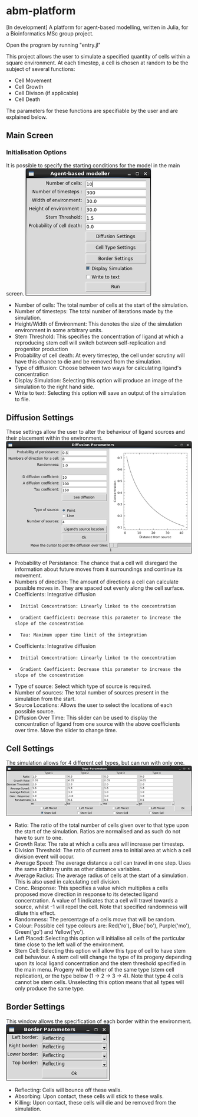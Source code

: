 # abm-platform
[In development] A platform for agent-based modelling, written in Julia, for a Bioinformatics MSc group project.

Open the program by running "entry.jl"

This project allows the user to simulate a specified quantity of cells within a square environment. At each timestep, a cell is chosen at random to be the subject of several functions:
* Cell Movement
* Cell Growth
* Cell Divison (if applicable)
* Cell Death

The parameters for these functions are specifiable by the user and are explained below.

## Main Screen
### Initialisation Options
It is possible to specify the starting conditions for the model in the main screen.
![Main Screen](main_screen.png)

* Number of cells: The total number of cells at the start of the simulation.
* Number of timesteps: The total number of iterations made by the simulation.
* Height/Width of Environment: This denotes the size of the simulation environment in some arbitrary units.
* Stem Threshold: This specifies the concentration of ligand at which a reproducing stem cell will switch between self-replication and progenitor production
* Probability of cell death: At every timestep, the cell under scrutiny will have this chance to die and be removed from the simulation.
* Type of diffusion: Choose between two ways for calculating ligand's concentration
* Display Simulation: Selecting this option will produce an image of the simulation to the right hand side.
* Write to text: Selecting this option will save an output of the simulation to file.

## Diffusion Settings
These settings allow the user to alter the behaviour of ligand sources and their placement within the environment.
![Diffusion Screen](diffusion_screen.png)
* Probability of Persistance: The chance that a cell will disregard the information about future moves from it surroundings and continue its movement.
* Numbers of direction: The amount of directions a cell can calculate possible moves in. They are spaced out evenly along the cell surface.
* Coefficients: Integrative diffusion
* 		Initial Concentration: Linearly linked to the concentration
* 		Gradient Coefficient: Decrease this parameter to increase the slope of the concentration
* 		Tau: Maximum upper time limit of the integration
* Coefficients: Integrative diffusion
* 		Initial Concentration: Linearly linked to the concentration
* 		Gradient Coefficient: Decrease this parameter to increase the slope of the concentration
* Type of source: Select which type of source is required.
* Number of sources: The total number of sources present in the simulation from the start.
* Source Locations: Allows the user to select the locations of each possible source.
* Diffusion Over Time: This slider can be used to display the concentration of ligand from one source with the above coefficients over time. Move the slider to change time. 

## Cell Settings
The simulation allows for 4 different cell types, but can run with only one.
![Cell Type Screen](cell_type_screen.png)
* Ratio: The ratio of the total number of cells given over to that type upon the start of the simulation. Ratios are normalised and as such do not have to sum to one.
* Growth Rate: The rate at which a cells area will increase per timestep.
* Division Threshold: The ratio of current area to initial area at which a cell division event will occur.
* Average Speed: The average distance a cell can travel in one step. Uses the same arbitrary units as other distance variables.
* Average Radius: The average radius of cells at the start of a simulation. This is also used in calculating cell division.
* Conc. Response: This specifies a value which multiplies a cells proposed move direction in response to its detected ligand concentration. A value of 1 indicates that a cell will travel towards a source, whilst -1 will repel the cell. Note that specified randomness will dilute this effect.
* Randomness: The percentage of a cells move that will be random.
* Colour: Possible cell type colours are: Red('ro'), Blue('bo'), Purple('mo'), Green('go') and Yellow('yo').
* Left Placed: Selecting this option will initialise all cells of the particular time close to the left wall of the environment.
* Stem Cell: Selecting this option will allow this type of cell to have stem cell behaviour. A stem cell will change the type of its progeny depending upon its local ligand concentration and the stem threshold specified in the main menu. Progeny will be either of the same type (stem cell replication), or the type below (1 -> 2 -> 3 -> 4). Note that type 4 cells cannot be stem cells. Unselecting this option means that all types will only produce the same type.

## Border Settings
This window allows the specification of each border within the environment.
![Border Screen](border_screen.png)
* Reflecting: Cells will bounce off these walls.
* Absorbing: Upon contact, these cells will stick to these walls.
* Killing: Upon contact, these cells will die and be removed from the simulation.

